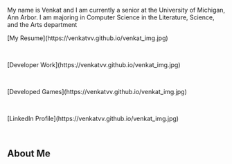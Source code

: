 My name is Venkat and I am currently a senior at the University of Michigan, Ann Arbor. I am majoring in Computer Science in the Literature, Science, and the Arts department

<p> 
[My Resume](https://venkatvv.github.io/venkat_img.jpg) 
</p>
<br>
<p>
[Developer Work](https://venkatvv.github.io/venkat_img.jpg)
</p>
<br>
<p>
[Developed Games](https://venkatvv.github.io/venkat_img.jpg)
</p>
<br>
<p>
[LinkedIn Profile](https://venkatvv.github.io/venkat_img.jpg)
</p>
<br>

## About Me
